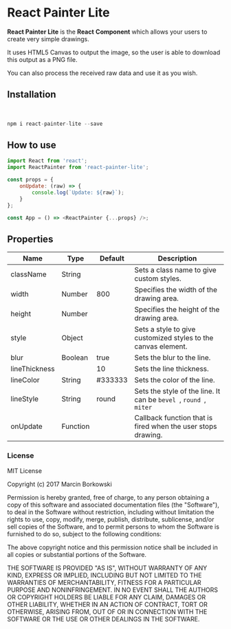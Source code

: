 React Painter Lite
==================

**React Painter Lite** is the **React** **Component** which allows your users to
create very simple drawings.

It uses HTML5 Canvas to output the image, so the user is able to download this
output as a PNG file.

You can also process the received raw data and use it as you wish.
 

Installation
------------
 

```js
npm i react-painter-lite --save
```


How to use
----------

```js
import React from 'react';
import ReactPainter from 'react-painter-lite';

const props = {
    onUpdate: (raw) => {
        console.log(`Update: ${raw}`);
    }
};

const App = () => <ReactPainter {...props} />;
```

Properties
----------

| **Name**      | **Type** | **Default** | **Description**                                                                         |
|---------------|----------|-------------|-----------------------------------------------------------------------------------------|
| className     | String   |             | Sets a class name to give custom styles.                                                |
| width         | Number   | 800         | Specifies the width of the drawing area.                                                |
| height        | Number   |             | Specifies the height of the drawing area.                                               |
| style         | Object   |             | Sets a style to give customized styles to the canvas element.                           |
| blur          | Boolean  | true        | Sets the blur to the line.                                                              |
| lineThickness |          | 10          | Sets the line thickness.                                                                |
| lineColor     | String   | #333333     | Sets the color of the line.                                                             |
| lineStyle     | String   | round       | Sets the style of the line. It can be ```bevel ```, ```round ```, ```miter ```          |
| onUpdate      | Function |             | Callback function that is fired when the user stops drawing.                            |

### License
MIT License

Copyright (c) 2017 Marcin Borkowski

Permission is hereby granted, free of charge, to any person obtaining a copy
of this software and associated documentation files (the "Software"), to deal
in the Software without restriction, including without limitation the rights
to use, copy, modify, merge, publish, distribute, sublicense, and/or sell
copies of the Software, and to permit persons to whom the Software is
furnished to do so, subject to the following conditions:

The above copyright notice and this permission notice shall be included in all
copies or substantial portions of the Software.

THE SOFTWARE IS PROVIDED "AS IS", WITHOUT WARRANTY OF ANY KIND, EXPRESS OR
IMPLIED, INCLUDING BUT NOT LIMITED TO THE WARRANTIES OF MERCHANTABILITY,
FITNESS FOR A PARTICULAR PURPOSE AND NONINFRINGEMENT. IN NO EVENT SHALL THE
AUTHORS OR COPYRIGHT HOLDERS BE LIABLE FOR ANY CLAIM, DAMAGES OR OTHER
LIABILITY, WHETHER IN AN ACTION OF CONTRACT, TORT OR OTHERWISE, ARISING FROM,
OUT OF OR IN CONNECTION WITH THE SOFTWARE OR THE USE OR OTHER DEALINGS IN THE
SOFTWARE.
